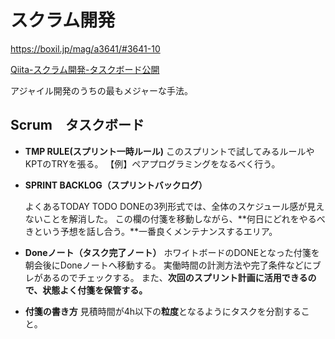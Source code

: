 # スクラム開発

https://boxil.jp/mag/a3641/#3641-10

[Qiita-スクラム開発-タスクボード公開](https://qiita.com/R_TK_8170/items/86e2ff3e890763413af4)

アジャイル開発のうちの最もメジャーな手法。



## Scrum　タスクボード

- **TMP RULE(スプリント一時ルール)**
  このスプリントで試してみるルールやKPTのTRYを張る。
  【例】ペアプログラミングをなるべく行う。

- **SPRINT BACKLOG（スプリントバックログ）**

  よくあるTODAY TODO DONEの3列形式では、全体のスケジュール感が見えないことを解消した。
  この欄の付箋を移動しながら、**何日にどれをやるべきという予想を話し合う。**一番良くメンテナンスするエリア。

- **Doneノート（タスク完了ノート）**
  ホワイトボードのDONEとなった付箋を朝会後にDoneノートへ移動する。
  実働時間の計測方法や完了条件などにブレがあるのでチェックする。
  また、**次回のスプリント計画に活用できるので、状態よく付箋を保管する。**

- **付箋の書き方**
  見積時間が4h以下の**粒度**となるようにタスクを分割すること。



